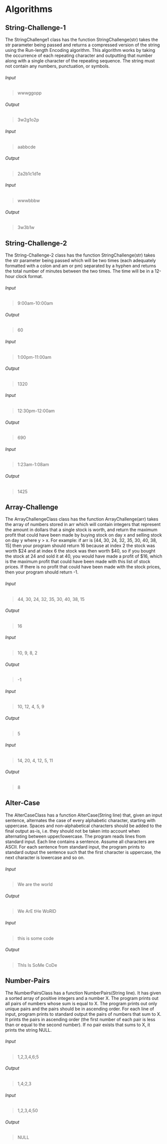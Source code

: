 # Algorithms

## String-Challenge-1

The StringChallenge1 class has the function StringChallenge(str) takes the str parameter being passed and returns a compressed version of the string using the Run-length Encoding algorithm. This algorithm works by taking the occurrence of each repeating character and outputting that number along with a single character of the repeating sequence. The string must not contain any numbers, punctuation, or symbols. 

###### Input
> wwwggopp
###### Output
> 3w2g1o2p

###### Input
> aabbcde
###### Output
> 2a2b1c1d1e

###### Input
> wwwbbbw
###### Output
> 3w3b1w


## String-Challenge-2

The String-Challenge-2 class has the function StringChallenge(str) takes the str parameter being passed which will be two times (each adequately formatted with a colon and am or pm) separated by a hyphen and returns the total number of minutes between the two times. The time will be in a 12-hour clock format.

###### Input
> 9:00am-10:00am
###### Output
> 60

###### Input
> 1:00pm-11:00am
###### Output
> 1320

###### Input
> 12:30pm-12:00am
###### Output
> 690

###### Input
> 1:23am-1:08am
###### Output
> 1425


## Array-Challenge

The ArrayChallengeClass class has the function ArrayChallenge(arr) takes the array of numbers stored in arr which will contain integers that represent the amount in dollars that a single stock is worth, and return the maximum profit that could have been made by buying stock on day x and selling stock on day y where y > x. For example: if arr is [44, 30, 24, 32, 35, 30, 40, 38, 15] then your program should return 16 because at index 2 the stock was worth $24 and at index 6 the stock was then worth $40, so if you bought the stock at 24 and sold it at 40, you would have made a profit of $16, which is the maximum profit that could have been made with this list of stock prices. If there is no profit that could have been made with the stock prices, then your program should return -1.

###### Input
> 44, 30, 24, 32, 35, 30, 40, 38, 15
###### Output
> 16

###### Input
> 10, 9, 8, 2
###### Output
> -1

###### Input
> 10, 12, 4, 5, 9
###### Output
> 5

###### Input
> 14, 20, 4, 12, 5, 11
###### Output
> 8

## Alter-Case

The AlterCaseClass has a function AlterCase(String line) that, given an input sentence, alternates the case of every alphabetic character, starting with uppercase. Spaces and non-alphabetical characters should be added to the final output as-is, i.e. they should not be taken into account when alternating between upper/lowercase. The program reads lines from standard input. Each line contains a sentence. Assume all characters are ASCII. For each sentence from standard input, the program prints to standard output the sentence such that the first character is uppercase, the next character is lowercase and so on.

###### Input
> We are the world
###### Output
> We ArE tHe WoRlD

###### Input
> this is some code
###### Output
> ThIs Is SoMe CoDe

## Number-Pairs

The NumberPairsClass has a function NumberPairs(String line). It has given a sorted array of positive integers and a number X. The program prints out all pairs of numbers whose sum is equal to X. The program prints out only unique pairs and the pairs should be in ascending order. For each line of input, program prints to standard output the pairs of numbers that sum to X. It prints the pairs in ascending order (the first number of each pair is less than or equal to the second number). If no pair exists that sums to X, it prints the string NULL.

###### Input
> 1,2,3,4,6;5
###### Output
> 1,4;2,3

###### Input
> 1,2,3,4;50
###### Output
> NULL